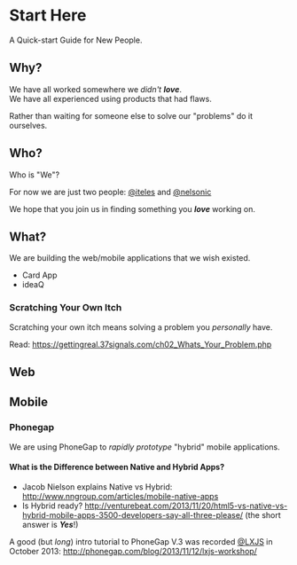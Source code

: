 Start Here
==========

A Quick-start Guide for New People.

## Why?

We have all worked somewhere we *didn't* ***love***. <br />
We have all experienced using products that had flaws.

Rather than waiting for someone else to solve our "problems" do it ourselves.




## Who?

Who is "We"?

For now we are just two people: 
[@iteles](https://twitter.com/iteles) and 
[@nelsonic](https://twitter.com/nelsonic)

We hope that you join us in finding something you ***love*** working on.


## What?

We are building the web/mobile applications that we wish existed.

- Card App
- ideaQ


### Scratching Your Own Itch




Scratching your own itch means solving a problem you *personally* have.

Read:
https://gettingreal.37signals.com/ch02_Whats_Your_Problem.php


## Web



## Mobile

### Phonegap

We are using PhoneGap to *rapidly prototype* "hybrid" mobile applications.

#### What is the Difference between Native and Hybrid Apps?

- Jacob Nielson explains Native vs Hybrid: 
http://www.nngroup.com/articles/mobile-native-apps
- Is Hybrid ready? http://venturebeat.com/2013/11/20/html5-vs-native-vs-hybrid-mobile-apps-3500-developers-say-all-three-please/ (the short answer is ***Yes***!)

A good (but *long*) intro tutorial to PhoneGap V.3 was recorded 
[@LXJS](http://2013.lxjs.org/guide) in October 2013: 
http://phonegap.com/blog/2013/11/12/lxjs-workshop/

